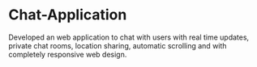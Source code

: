 # Chat-Application
Developed an web application to chat with users with real time updates, private chat rooms, location sharing, automatic scrolling and with completely responsive web design.
